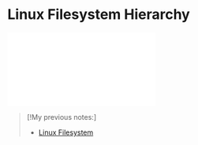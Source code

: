 # Linux Filesystem Hierarchy
![See my notes on Linux filesystem-hierarchy](../../../computers/linux/file-system/filesystem-hierarchy.md)

>[!My previous notes:]
> - [Linux Filesystem](https://github.com/TrshPuppy/obsidian-notes/blob/main/computers/linux/filesystem-hierarchy.md) 
